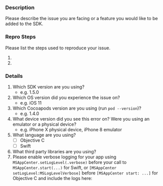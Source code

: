 ### **Description**

Please describe the issue you are facing or a feature you would like to be added to the SDK.

<!-- If making a feature request, remove the below information -->
### **Repro Steps**

Please list the steps used to reproduce your issue.

1.
2.

### **Details**

1. Which SDK version are you using?
    - e.g. 1.5.0
2. Which OS version did you experience the issue on?
    - e.g. iOS 11
3. Which Cocoapods version are you using (run `pod --version`)?
    - e.g. 1.4.0
4. What device version did you see this error on?  Were you using an emulator or a physical device?
    - e.g. iPhone X physical device, iPhone 8 emulator
5. What language are you using?
    - [ ] Objective C
    - [ ] Swift
6. What third party libraries are you using?
7. Please enable verbose logging for your app using `MSAppCenter.setLogLevel(.verbose)` before your call to `MSAppCenter.start(...)` for Swift, or `[MSAppCenter setLogLevel:MSLogLevelVerbose]` before `[MSAppCenter start: ...]` for Objective C and include the logs here:

